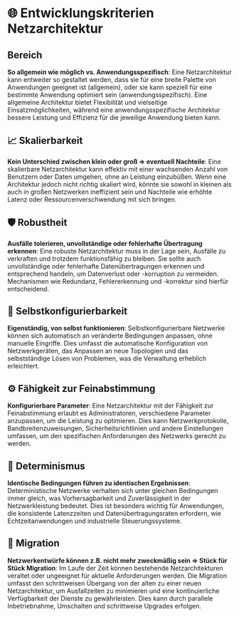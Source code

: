 # 🌐 Entwicklungskriterien Netzarchitektur

## Bereich
**So allgemein wie möglich vs. Anwendungsspezifisch**: 
Eine Netzarchitektur kann entweder so gestaltet werden, dass sie für eine breite Palette von Anwendungen geeignet ist (allgemein), oder sie kann speziell für eine bestimmte Anwendung optimiert sein (anwendungsspezifisch). Eine allgemeine Architektur bietet Flexibilität und vielseitige Einsatzmöglichkeiten, während eine anwendungsspezifische Architektur bessere Leistung und Effizienz für die jeweilige Anwendung bieten kann.

## 📈 Skalierbarkeit
**Kein Unterschied zwischen klein oder groß ⇒ eventuell Nachteile**: 
Eine skalierbare Netzarchitektur kann effektiv mit einer wachsenden Anzahl von Benutzern oder Daten umgehen, ohne an Leistung einzubüßen. Wenn eine Architektur jedoch nicht richtig skaliert wird, könnte sie sowohl in kleinen als auch in großen Netzwerken ineffizient sein und Nachteile wie erhöhte Latenz oder Ressourcenverschwendung mit sich bringen.

## 🛡️ Robustheit
**Ausfälle tolerieren, unvollständige oder fehlerhafte Übertragung erkennen**: 
Eine robuste Netzarchitektur muss in der Lage sein, Ausfälle zu verkraften und trotzdem funktionsfähig zu bleiben. Sie sollte auch unvollständige oder fehlerhafte Datenübertragungen erkennen und entsprechend handeln, um Datenverlust oder -korruption zu vermeiden. Mechanismen wie Redundanz, Fehlererkennung und -korrektur sind hierfür entscheidend.

## 🔧 Selbstkonfigurierbarkeit
**Eigenständig, von selbst funktionieren**: 
Selbstkonfigurierbare Netzwerke können sich automatisch an veränderte Bedingungen anpassen, ohne manuelle Eingriffe. Dies umfasst die automatische Konfiguration von Netzwerkgeräten, das Anpassen an neue Topologien und das selbstständige Lösen von Problemen, was die Verwaltung erheblich erleichtert.

## ⚙️ Fähigkeit zur Feinabstimmung
**Konfigurierbare Parameter**: 
Eine Netzarchitektur mit der Fähigkeit zur Feinabstimmung erlaubt es Administratoren, verschiedene Parameter anzupassen, um die Leistung zu optimieren. Dies kann Netzwerkprotokolle, Bandbreitenzuweisungen, Sicherheitsrichtlinien und andere Einstellungen umfassen, um den spezifischen Anforderungen des Netzwerks gerecht zu werden.

## 🎯 Determinismus
**Identische Bedingungen führen zu identischen Ergebnissen**: 
Deterministische Netzwerke verhalten sich unter gleichen Bedingungen immer gleich, was Vorhersagbarkeit und Zuverlässigkeit in der Netzwerkleistung bedeutet. Dies ist besonders wichtig für Anwendungen, die konsistente Latenzzeiten und Datenübertragungsraten erfordern, wie Echtzeitanwendungen und industrielle Steuerungssysteme.

## 🔄 Migration
**Netzwerkentwürfe können z.B. nicht mehr zweckmäßig sein ⇒ Stück für Stück Migration**: 
Im Laufe der Zeit können bestehende Netzarchitekturen veraltet oder ungeeignet für aktuelle Anforderungen werden. Die Migration umfasst den schrittweisen Übergang von der alten zu einer neuen Netzarchitektur, um Ausfallzeiten zu minimieren und eine kontinuierliche Verfügbarkeit der Dienste zu gewährleisten. Dies kann durch parallele Inbetriebnahme, Umschalten und schrittweise Upgrades erfolgen.

